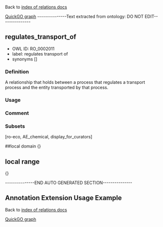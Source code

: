 Back to [index of relations docs](https://github.com/geneontology/annotation_extensions/tree/master/doc)

[QuickGO graph](www.ebi.ac.uk/QuickGO/AnnotationExtensionRelations.html)
---------------Text extracted from ontology: DO NOT EDIT---------------

## regulates_transport_of
* OWL ID: RO_0002011
* label: regulates transport of
* synonyms
[]

### Definition
A relationship that holds between a  process that regulates a transport process and the entity transported by that process.

### Usage


### Comment


### Subsets
[ro-eco, AE_chemical, display_for_curators]

##local domain
{}

## local range
{}

---------------END AUTO GENERATED SECTION---------------














Annotation Extension Usage Example
----------------------------------

Back to [index of relations docs](https://github.com/geneontology/annotation_extensions/tree/master/doc)

[QuickGO graph](www.ebi.ac.uk/QuickGO/AnnotationExtensionRelations.html)